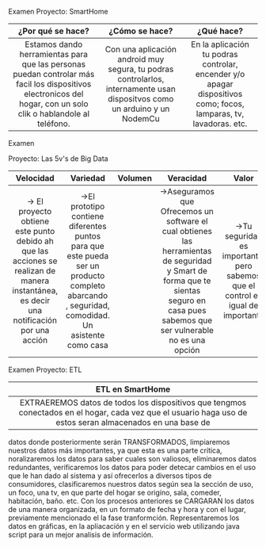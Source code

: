 

Examen
Proyecto: SmartHome

 
|¿Por qué se hace?|¿Cómo se hace?|¿Qué hace?
|:---:   |:---:          |:---:   
|Estamos dando herramientas para que las personas puedan controlar más facil los dispositivos electronicos del hogar, con un solo clik o hablandole al teléfono.|Con una aplicación android muy segura, tu podras controlarlos, internamente usan dispositvos como un arduino y un NodemCu|En la aplicación tu podras controlar, encender y/o apagar dispositivos como; focos, lamparas, tv, lavadoras. etc.


Examen

Proyecto: Las 5v's de Big Data

|Velocidad|Variedad |Volumen|Veracidad|Valor
|:---:   |:---:          |:---:|:---:|:---:
-> El proyecto obtiene este punto debido ah que  las acciones se realizan de manera instantánea, es decir una notificación por una acción|->El prototipo contiene diferentes puntos para que este pueda ser un producto completo abarcando , seguridad, comodidad. Un asistente como casa ||->Aseguramos que   Ofrecemos un   software el cual obtienes  las herramientas de seguridad y Smart de forma que te sientas seguro en casa   pues sabemos  que ser vulnerable no es una opción|->Tu seguridad es importante, pero sabemos que el control es igual de importante

Examen
Proyecto: ETL

|ETL en SmartHome
|:---:
|EXTRAEREMOS datos de todos los dispositivos que tengmos conectados en el hogar, cada vez que el usuario haga uso de estos seran almacenados en una base de 
datos donde posteriormente serán TRANSFORMADOS, limpiaremos nuestros datos más importantes, ya que esta es una parte crítica, noralizaremos los datos
para saber cuales son valiosos, eliminaremos datos redundantes, verificaremos los datos para poder detecar cambios en el uso que le han dado al sistema y así ofrecerlos 
a diversos tipos de consumidores, clasificaremos nuestros datos según sea la sección de uso, un foco, una tv, en que parte del hogar se origíno, sala, comeder, habitación,
baño. etc. Con los procesos anteriores se CARGARAN los datos de una manera organizada, en un formato de fecha y hora y con el lugar, previamente mencionado el la fase tranformción.
Representaremos los datos en gráficas, en la apliacación y en el servicio web utilizando java script para un mejor analisis de información.

